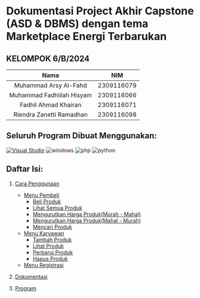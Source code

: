 # Dokumentasi Project Akhir Capstone (ASD & DBMS) dengan tema Marketplace Energi Terbarukan

## KELOMPOK 6/B/2024

|                       Nama |          NIM   |
|:--------------------------:|:--------------:|
|Muhammad Arsy Al-Fahd       |2309116079      |
|Muhammad Fadhiilah Hisyam   |2309116066      |
|Fadhil Ahmad Khairan        |2309116071      |
|Riendra Zanetti Ramadhan    |2309116098      |



## Seluruh Program Dibuat Menggunakan:
[![Visual Studio](https://badgen.net/badge/icon/visualstudio?icon=visualstudio&label)](https://visualstudio.microsoft.com)
![windows](https://github.com/PA-B23-KELOMPOK-6/PA-B23-KELOMPOK6/assets/144969459/2b8d84cf-1ee6-4262-a6df-fd2048b95da0)
![php](https://github.com/PA-B23-KELOMPOK-6/PA-B23-KELOMPOK6/assets/144969459/5011f497-fe84-4c8f-a15e-2ba250921706)
![python](https://github.com/PA-B23-KELOMPOK-6/PA-B23-KELOMPOK6/assets/144969459/dfd93272-c07f-441c-b934-ca232395fb6f)

## Daftar Isi:
1. [Cara Penggunaan](https://github.com/PA-B23-KELOMPOK-6/PA-B23-KELOMPOK6/blob/main/cara_penggunaan.md)
   - [Menu Pembeli](https://github.com/PA-B23-KELOMPOK-6/PA-B23-KELOMPOK6/blob/main/cara_penggunaan.md#a-menu-utama-program)
     - [Beli Produk](https://github.com/PA-B23-KELOMPOK-6/PA-B23-KELOMPOK6/blob/main/cara_penggunaan.md#1-beli-produk)
     - [Lihat Semua Produk](https://github.com/PA-B23-KELOMPOK-6/PA-B23-KELOMPOK6/blob/main/cara_penggunaan.md#2-lihat-semua-produk)
     - [Mengurutkan Harga Produk(Murah - Mahal)](https://github.com/PA-B23-KELOMPOK-6/PA-B23-KELOMPOK6/blob/main/cara_penggunaan.md#3-urutkan-harga-produk-murah-mahal)
     - [Mengurutkan Harga Produk(Mahal - Murah)](https://github.com/PA-B23-KELOMPOK-6/PA-B23-KELOMPOK6/blob/main/cara_penggunaan.md#4-urutkan-harga-produk-mahal-murah)
     - [Mencari Produk](https://github.com/PA-B23-KELOMPOK-6/PA-B23-KELOMPOK6/blob/main/cara_penggunaan.md#5-search-nama-produk)
   - [Menu Karyawan](https://github.com/PA-B23-KELOMPOK-6/PA-B23-KELOMPOK6/blob/main/cara_penggunaan.md#b-menu-karyawan)
     - [Tambah Produk](https://github.com/PA-B23-KELOMPOK-6/PA-B23-KELOMPOK6/blob/main/cara_penggunaan.md#1-tambah-produk)
     - [Lihat Produk](https://github.com/PA-B23-KELOMPOK-6/PA-B23-KELOMPOK6/blob/main/cara_penggunaan.md#2-lihat-semua-produk-1)
     - [Perbarui Produk](https://github.com/PA-B23-KELOMPOK-6/PA-B23-KELOMPOK6/blob/main/cara_penggunaan.md#3-perbarui-produk)
     - [Hapus Produk](https://github.com/PA-B23-KELOMPOK-6/PA-B23-KELOMPOK6/blob/main/cara_penggunaan.md#4-hapus-produk)
   - [Menu Registrasi]()

     

2. [Dokumentasi](https://github.com/PA-B23-KELOMPOK-6/PA-B23-KELOMPOK6/blob/main/cara_penggunaan.md)

3. [Program](https://github.com/PA-B23-KELOMPOK-6/PA-B23-KELOMPOK6/blob/main/main.py)
